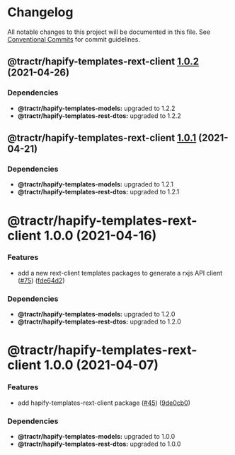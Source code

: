 # Changelog

All notable changes to this project will be documented in this file. See
[Conventional Commits](https://conventionalcommits.org) for commit guidelines.

## @tractr/hapify-templates-rext-client [1.0.2](https://github.com/tractr/stack/compare/@tractr/hapify-templates-rext-client@1.0.1...@tractr/hapify-templates-rext-client@1.0.2) (2021-04-26)





### Dependencies

* **@tractr/hapify-templates-models:** upgraded to 1.2.2
* **@tractr/hapify-templates-rest-dtos:** upgraded to 1.2.2

## @tractr/hapify-templates-rext-client [1.0.1](https://github.com/tractr/stack/compare/@tractr/hapify-templates-rext-client@1.0.0...@tractr/hapify-templates-rext-client@1.0.1) (2021-04-21)





### Dependencies

* **@tractr/hapify-templates-models:** upgraded to 1.2.1
* **@tractr/hapify-templates-rest-dtos:** upgraded to 1.2.1

# @tractr/hapify-templates-rext-client 1.0.0 (2021-04-16)


### Features

* add a new rext-client templates packages to generate a rxjs API client ([#75](https://github.com/tractr/stack/issues/75)) ([fde64d2](https://github.com/tractr/stack/commit/fde64d22cac2d985b3da03a37add56702f50e278))





### Dependencies

* **@tractr/hapify-templates-models:** upgraded to 1.2.0
* **@tractr/hapify-templates-rest-dtos:** upgraded to 1.2.0

# @tractr/hapify-templates-rext-client 1.0.0 (2021-04-07)

### Features

- add hapify-templates-rext-client package
  ([#45](https://github.com/tractr/stack/issues/45))
  ([9de0cb0](https://github.com/tractr/stack/commit/9de0cb0a79256d1b3dc258cf5c121e211687174c))

### Dependencies

- **@tractr/hapify-templates-models:** upgraded to 1.0.0
- **@tractr/hapify-templates-rest-dtos:** upgraded to 1.0.0

